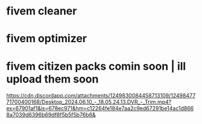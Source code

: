 # fivem cleaner
# fivem optimizer

# fivem citizen packs comin soon | ill upload them soon

https://cdn.discordapp.com/attachments/1249830084458713109/1249847771700400168/Desktop_2024.06.10_-_18.05.24.13.DVR_-_Trim.mp4?ex=67901af1&is=678ec971&hm=c12264fe184e7aa2c9ed67291be14ac1d8668a7039d6396b69df8f5b5f5b76b6&
